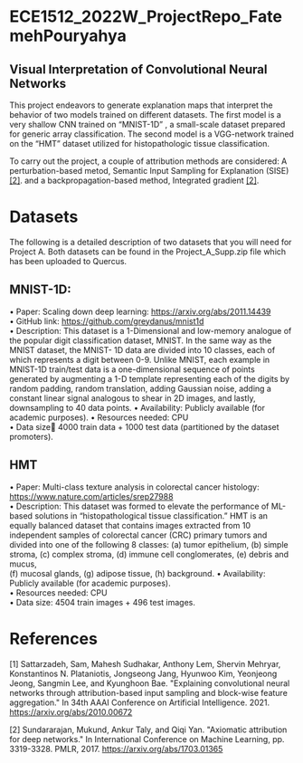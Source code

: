 # ECE1512_2022W_ProjectRepo_FatemehPouryahya
## Visual Interpretation of Convolutional Neural Networks

This project  endeavors to generate  explanation  maps that  interpret the behavior of two models 
trained on different datasets. The first model is a very shallow CNN trained on “MNIST-1D” 
, a small-scale dataset prepared for generic array classification. The second model is a VGG-network 
trained on the “HMT” dataset utilized  for histopathologic  tissue classification. 

To carry out the project, a couple of attribution methods are considered: 
A perturbation-based metod, Semantic Input Sampling for Explanation (SISE)[[2]](#2). and
a backpropagation-based method, Integrated gradient  [[2]](#2).

# Datasets  
The  following  is  a  detailed  description  of  two  datasets  that  you  will  need  for  Project  A.  Both 
datasets can be found in the Project_A_Supp.zip file which has been uploaded to Quercus.  
 
## MNIST-1D:  
• Paper: Scaling down deep learning: https://arxiv.org/abs/2011.14439   
• GitHub link: https://github.com/greydanus/mnist1d  
• Description:  This dataset  is a 1-Dimensional  and low-memory  analogue  of the popular 
digit classification dataset, MNIST. In the same way as the MNIST dataset, the MNIST-
1D data are divided into 10 classes, each of which represents a digit between 0-9. Unlike 
MNIST,  each  example  in  MNIST-1D  train/test  data  is a  one-dimensional  sequence  of 
points generated by augmenting a 1-D template representing each of the digits by random 
padding,  random  translation,  adding  Gaussian  noise,  adding  a  constant  linear  signal 
analogous to shear in 2D images, and lastly, downsampling to 40 data points. 
• Availability: Publicly available (for academic purposes). 
• Resources needed: CPU  
• Data size 4000 train data + 1000 test data (partitioned by the dataset promoters). 
  
## HMT
• Paper: Multi-class texture analysis in colorectal cancer histology: 
https://www.nature.com/articles/srep27988   
• Description: This dataset was formed to elevate the performance of ML-based solutions 
in  “histopathological  tissue  classification.”  HMT  is  an  equally  balanced  dataset  that 
contains  images  extracted  from  10  independent  samples  of  colorectal  cancer  (CRC) 
primary tumors and divided into one of the following 8 classes: (a) tumor epithelium, (b) 
simple stroma, (c) complex stroma, (d) immune cell conglomerates, (e) debris and mucus,  
(f) mucosal glands, (g) adipose tissue, (h) background. 
• Availability: Publicly available (for academic purposes).  
• Resources needed: CPU  
• Data size: 4504 train images + 496 test images.  

# References
<a id="1">[1]</a> 
Sattarzadeh,  Sam,  Mahesh  Sudhakar,  Anthony  Lem,  Shervin  Mehryar,  Konstantinos  N. Plataniotis,  Jongseong  Jang,  Hyunwoo  Kim,  Yeonjeong  Jeong,  Sangmin  Lee,  and  Kyunghoon Bae.  "Explaining  convolutional  neural networks  through  attribution-based  input  sampling  and block-wise  feature  aggregation."  In 34th  AAAI Conference  on  Artificial  Intelligence.  2021. https://arxiv.org/abs/2010.00672 

<a id="2">[2]</a> 
Sundararajan, Mukund, Ankur Taly, and Qiqi Yan. "Axiomatic attribution for deep networks." 
In International Conference on Machine Learning, pp. 3319-3328. PMLR, 2017. 
https://arxiv.org/abs/1703.01365  


